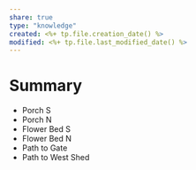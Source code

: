 ```yaml
---
share: true
type: "knowledge"
created: <%+ tp.file.creation_date() %> 
modified: <%+ tp.file.last_modified_date() %>
---
```

# Summary

- Porch S
- Porch N
- Flower Bed S
- Flower Bed N
- Path to Gate
- Path to West Shed